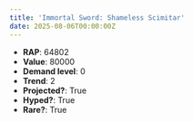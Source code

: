 ```yaml
---
title: 'Immortal Sword: Shameless Scimitar'
date: 2025-08-06T00:00:00Z
---
```

- **RAP**: 64802
- **Value**: 80000
- **Demand level**: 0
- **Trend**: 2
- **Projected?**: True
- **Hyped?**: True
- **Rare?**: True

